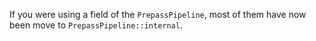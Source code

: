 If you were using a field of the `PrepassPipeline`, most of them have now been move to `PrepassPipeline::internal`.
